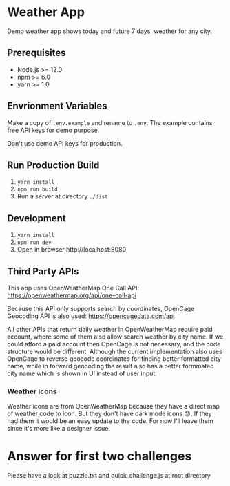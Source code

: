 # Weather App

Demo weather app shows today and future 7 days' weather for any city. 

## Prerequisites
- Node.js >= 12.0
- npm >= 6.0
- yarn >= 1.0

## Envrionment Variables
Make a copy of `.env.example` and rename to `.env`. 
The example contains free API keys for demo purpose.

Don't use demo API keys for production. 

## Run Production Build
1. `yarn install`
2. `npm run build`
3. Run a server at directory `./dist`

## Development
1. `yarn install`
2. `npm run dev`
3. Open in browser http://localhost:8080

## Third Party APIs
This app uses OpenWeatherMap One Call API: https://openweathermap.org/api/one-call-api

Because this API only supports search by coordinates, 
OpenCage Geocoding API is also used: https://opencagedata.com/api

All other APIs that return daily weather in OpenWeatherMap require paid account, 
where some of them also allow search weather by city name. 
If we could afford a paid account then OpenCage is not necessary, 
and the code structure would be different. Although the current implementation
also uses OpenCage to reverse geocode coordinates for finding better formatted city name,
while in forward geocoding the result also has a better formmated city name 
which is shown in UI instead of user input. 

### Weather icons
Weather icons are from OpenWeatherMap because they have a direct map of weather code to icon. 
But they don't have dark mode icons 😓. If they had them it would be an easy update to the code. 
For now I'll leave them since it's more like a designer issue. 

# Answer for first two challenges
Please have a look at puzzle.txt and quick_challenge.js at root directory